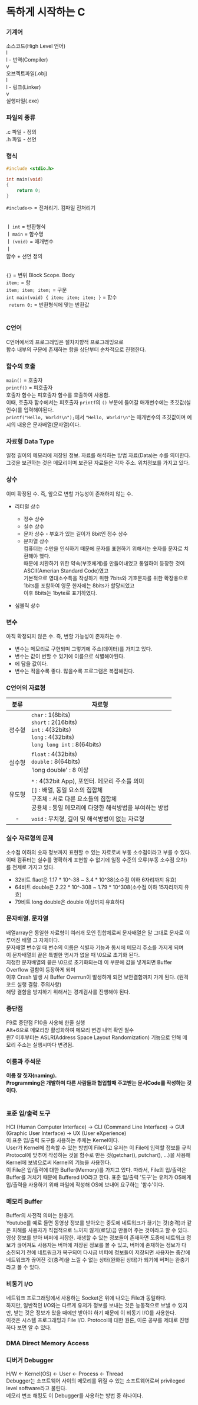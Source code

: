 ﻿독하게 시작하는 C
=

### 기계어

소스코드(High Level 언어)<br>
l<br>
l   - 번역(Compiler)<br>
v<br>
오브젝트파일(.obj)<br>
l<br>
l   - 링크(Linker)<br>
v<br>
실행파일(.exe)

### 파일의 종류
.c 파일 - 정의<br>
.h 파일 - 선언

### 형식
```C
#include <stdio.h>

int main(void)
{
	return 0;
}
```
`#include<>` = 전처리기. 컴파일 전처리기<br><br>

ㅣ `int` = 반환형식<br>
ㅣ `main` = 함수명<br>
ㅣ `(void)` = 매개변수<br>
ㅣ<br>
함수 + 선언 정의<br><br>

`{}` = 변위 Block Scope. Body<br>
`item;` = 항<br>
`item; item; item;` = 구문<br>
`int main(void) { item; item; item; }` = 함수<br>
` return 0;` = 반환형식에 맞는 반환값<br><br>

### C언어
C언어에서의 프로그래밍은 절차지향적 프로그래밍으로<br>
함수 내부의 구문에 존재하는 항을 상단부터 순차적으로 진행한다.

### 함수의 호출
`main()` = 호출자<br>
`printf()` = 피호출자<br>
호출자 함수는 피호출자 함수를 호출하여 사용함.<br>
이때, 호출자 함수에서는 피호출자 `printf`의 `()` 부분에 들어갈 매개변수에는 초깃값(실인수)를 입력해야된다.<br>
`printf("Hello, World!\n");`에서 `"Hello, World!\n"`는 매개변수의 초깃값이며 예시의 내용은 문자배열(문자열)이다.

### 자료형 Data Type
일정 길이의 메모리에 저장된 정보. 자료를 해석하는 방법
자료(Data)는 수를 의미한다. 그것을 보관하는 것은 메모리이며 보관된 자료들은 각자 주소. 위치정보를 가지고 있다.

### 상수
이미 확정된 수. 즉, 앞으로 변할 가능성이 존재하지 않는 수.
- 리터럴 상수
	- 정수 상수
	- 실수 상수
	- 문자 상수 - 부호가 있는 길이가 8bit인 정수 상수
	- 문자열 상수<br>
컴퓨터는 수만을 인식하기 때문에 문자를 표현하기 위해서는 숫자를 문자로 치환해야 했다.<br>
때문에 치환하기 위한 약속(부호체계)를 만들어내었고 통일하여 등장한 것이 ASCII(Amerian Standard Code)였고<br>
기본적으로 영대소수특을 작성하기 위한 7bits와 기호문자를 위한 확장용으로 1bits를 포함하여 영문 한자에는 8bits가 할당되었고<br>
이후 8bits는 1byte로 표기하였다.

- 심볼릭 상수

### 변수
아직 확정되지 않은 수. 즉, 변할 가능성이 존재하는 수.
- 변수는 메모리로 구현되며 그렇기에 주소(데이터)를 가지고 있다.
- 변수는 값이 변할 수 있기에 이름으로 식별해야된다.
- 에 담을 값이다.
- 변수는 적을수록 좋다. 많을수록 프로그램은 복잡해진다.

### C언어의 자료형
| 분류 | 자료형 |
| :---: | --- |
| 정수형 | `char` : 1(8bits) <br> `short` : 2(16bits) <br> `int` : 4(32bits) <br> `long` : 4(32bits) <br> `long long int` : 8(64bits) |
| 실수형 | `float` : 4(32bits) <br> `double` : 8(64bits) <br> 'long double' : 8 이상 <br> |
| 유도형 | `*` : 4(32bit App), 포인터. 메모리 주소를 의미 <br> `[]` : 배열, 동일 요소의 집합체 <br> 구조체 : 서로 다른 요소들의 집합체 <br> 공용체 : 동일 메모리에 다양한 해석방법을 부여하는 방법 <br> |
| - | `void` : 무치형, 길이 및 해석방법이 없는 자료형 |

### 실수 자료형의 문제
소수점 이하의 숫자 정보까지 표현할 수 있는 자료로써 부동 소수점이라고 부를 수 있다.<br>
이때 컴퓨터는 실수를 명확하게 표현할 수 없기에 일정 수준의 오류(부동 소수점 오차)를 전제로 가지고 있다.

- 32비트 flaot은 1.17 * 10^-38 ~ 3.4 * 10^38(소수점 이하 6자리까지 유효)
- 64비트 double은 2.22 * 10^-308 ~ 1.79 * 10^308(소수점 이하 15자리까지 유효)
- 79비트 long double은 double 이상까지 유효하다

### 문자배열. 문자열
배열array은 동일한 자료형이 여러개 모인 집합체로써 문자배열은 말 그대로 문자로 이루어진 배열 그 자체이다.<br>
문자배열 변수일 때 변수의 이름은 식별자 기능과 동시에 메모리 주소를 가지게 되며<br>
이 문자배열의 끝은 특별한 명시가 없을 때 \0으로 초기화 된다.<br>
지정한 문자배열의 끝은 \0으로 초기화되는데 이 부분에 값을 넣게되면 Buffer Overflow 결함이 등장하게 되며<br>
이후 Crash 발생 시 Buffer Overrun이 발생하게 되면 보안결함까지 가게 된다. (원격 코드 실행 결함. 주의사항)<br>
해당 결함을 방지하기 위해서는 경계검사를 진행해야 된다.

### 중단점
F9로 중단점 F10을 사용해 한줄 실행<br>
Alt+6으로 메모리창 활성화하여 메모리 변경 내역 확인 필수<br>
윈7 이후부터는 ASLR(Address Space Layout Randomization) 기능으로 인해 메모리 주소는 실행시마다 변경됨.

### 이름과 주석문
**이름 잘 짓자(naming).**<br>
**Programming은 개발하며 다른 사람들과 협업할때 주고받는 문서Code를 작성하는 것이다.**<br><br>

### 표준 입/출력 도구
HCI (Human Computer Interface) -> CLI (Command Line Interface) -> GUI (Graphic User Interface) -> UX (User eXperience)<br>
이 표준 입/출력 도구를 사용하는 주체는 Kernel이다.<br>
User가 Kernel에 접속할 수 있는 방법이 File이고 유저는 이 File에 입력할 정보를 규칙Protocol에 맞추어 작성하는 것을 함수로 만든 것(getchar(), putchar(), ...)을 사용해 Kernel에 보냄으로써 Kernel의 기능을 사용한다.<br>
이 File은 입/출력에 대한 Buffer(Memory)를 가지고 있다. 따라서, File의 입/출력은 Buffer를 거치기 때문에 Buffered I/O라고 한다.
표준 입/출력 '도구'는 유저가 OS에게 입/출력을 사용하기 위해 파일에 작성해 OS에 보내어 요구하는 '함수'이다.

### 메모리 Buffer
Buffer의 사전적 의미는 완충기.<br>
Youtube를 예로 들면 동영상 정보를 받아오는 중도에 네트워크가 끊기는 것(충격)과 같은 피해를 사용자가 직접적으로 느끼지 않게(로딩)끔 만들어 주는 것이라고 할 수 있다.
영상 정보를 받아 버퍼에 저장한. 재생할 수 있는 정보들이 존재하면 도중에 네트워크 정보가 끊어져도 사용자는 버퍼에 저장된 정보를 볼 수 있고, 버퍼에 존재하는 정보가 다 소진되기 전에 네트워크가 복구되어 다시금 버퍼에 정보들이 저장되면 사용자는 중간에 네트워크가 끊어진 것(충격)을 느낄 수 없는 상태(완화된 상태)가 되기에 버퍼는 완충기라고 볼 수 있다.

### 비동기 I/O
네트워크 프로그래밍에서 사용하는 Socket은 위에 나오는 File과 동일하다.<br>
하지만, 일반적인 I/O와는 다르게 유저가 정보를 보내는 것은 능동적으로 보낼 수 있지만, 받는 것은 정보가 왔을 때에만 받아야 하기 때문에 이 비동기 I/O를 사용한다.<br>
이것은 시스템 프로그래밍과 File I/O. Protocol에 대한 원론, 이론 공부를 제대로 진행하다 보면 알 수 있다.

### DMA Direct Memory Access

### 디버거 Debugger
H/W <- Kernel(OS) <- User <- Process <- Thread<br>
Debugger는 소프트웨어 사이의 메모리를 뒤질 수 있는 소프트웨어로써 privileged level software라고 불린다.<br>
메모리 변조 해킹도 이 Debugger를 사용하는 방법 중 하나이다.